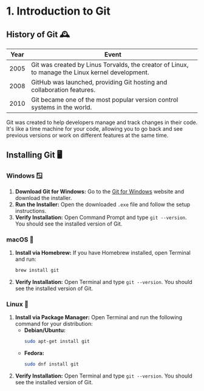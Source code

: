 # 1. Introduction to Git

## History of Git 🕰️

| Year | Event |
|------|-------|
| 2005 | Git was created by Linus Torvalds, the creator of Linux, to manage the Linux kernel development. |
| 2008 | GitHub was launched, providing Git hosting and collaboration features. |
| 2010 | Git became one of the most popular version control systems in the world. |

Git was created to help developers manage and track changes in their code. It's like a time machine for your code, allowing you to go back and see previous versions or work on different features at the same time.

## Installing Git 🖥️

### Windows 🪟

1. **Download Git for Windows:** Go to the [Git for Windows](https://gitforwindows.org/) website and download the installer.
2. **Run the Installer:** Open the downloaded `.exe` file and follow the setup instructions.
3. **Verify Installation:** Open Command Prompt and type `git --version`. You should see the installed version of Git.

### macOS 🍏

1. **Install via Homebrew:** If you have Homebrew installed, open Terminal and run:
   ```sh
   brew install git
   ```
2. **Verify Installation:** Open Terminal and type `git --version`. You should see the installed version of Git.

### Linux 🐧

1. **Install via Package Manager:** Open Terminal and run the following command for your distribution:
   - **Debian/Ubuntu:**
     ```sh
     sudo apt-get install git
     ```
   - **Fedora:**
     ```sh
     sudo dnf install git
     ```
2. **Verify Installation:** Open Terminal and type `git --version`. You should see the installed version of Git.
